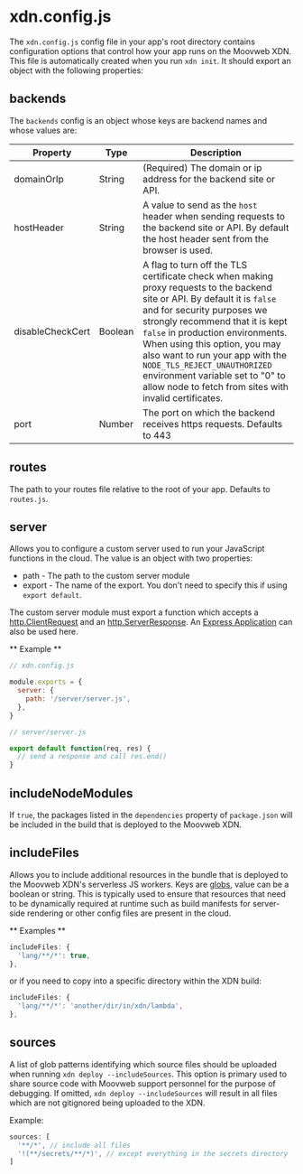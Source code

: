 # xdn.config.js

The `xdn.config.js` config file in your app's root directory contains configuration options that control how your app runs on the Moovweb XDN. This file is automatically created when you run `xdn init`. It should export an object with the following properties:

## backends

The `backends` config is an object whose keys are backend names and whose values are:

| Property         | Type    | Description                                                                                                                                                                                                                                                                                                                                                                                                                     |
| ---------------- | ------- | ------------------------------------------------------------------------------------------------------------------------------------------------------------------------------------------------------------------------------------------------------------------------------------------------------------------------------------------------------------------------------------------------------------------------------- |
| domainOrIp       | String  | (Required) The domain or ip address for the backend site or API.                                                                                                                                                                                                                                                                                                                                                                |
| hostHeader       | String  | A value to send as the `host` header when sending requests to the backend site or API. By default the host header sent from the browser is used.                                                                                                                                                                                                                                                                                |
| disableCheckCert | Boolean | A flag to turn off the TLS certificate check when making proxy requests to the backend site or API. By default it is `false` and for security purposes we strongly recommend that it is kept `false` in production environments. When using this option, you may also want to run your app with the `NODE_TLS_REJECT_UNAUTHORIZED` environment variable set to "0" to allow node to fetch from sites with invalid certificates. |
| port             | Number  | The port on which the backend receives https requests. Defaults to 443                                                                                                                                                                                                                                                                                                                                                          |

## routes

The path to your routes file relative to the root of your app. Defaults to `routes.js`.

## server

Allows you to configure a custom server used to run your JavaScript functions in the cloud. The value is an object with two properties:

- path - The path to the custom server module
- export - The name of the export. You don't need to specify this if using `export default`.

The custom server module must export a function which accepts a [http.ClientRequest](https://nodejs.org/api/http.html#http_class_http_clientrequest) and an [http.ServerResponse](https://nodejs.org/api/http.html#http_class_http_serverresponse). An [Express Application](https://expressjs.com/en/4x/api.html#app) can also be used here.

** Example **

```js
// xdn.config.js

module.exports = {
  server: {
    path: '/server/server.js',
  },
}
```

```js
// server/server.js

export default function(req, res) {
  // send a response and call res.end()
}
```

## includeNodeModules

If `true`, the packages listed in the `dependencies` property of `package.json` will be included in the build that is deployed to the Moovweb XDN.

## includeFiles

Allows you to include additional resources in the bundle that is deployed to the Moovweb XDN's serverless JS workers. Keys are [globs](https://www.npmjs.com/package/glob), value can be a boolean or string. This is typically used to ensure that resources that need to be dynamically required at runtime such as build manifests for server-side rendering or other config files are present in the cloud.

** Examples **

```js
includeFiles: {
  'lang/**/*': true,
},
```

or if you need to copy into a specific directory within the XDN build:

```js
includeFiles: {
  'lang/**/*': 'another/dir/in/xdn/lambda',
},
```

## sources

A list of glob patterns identifying which source files should be uploaded when running `xdn deploy --includeSources`. This option is primary used to share source code with Moovweb support personnel for the purpose of debugging. If omitted, `xdn deploy --includeSources` will result in all files which are not gitignored being uploaded to the XDN.

Example:

```js
sources: [
  '**/*', // include all files
  '!(**/secrets/**/*)', // except everything in the secrets directory
]
```
